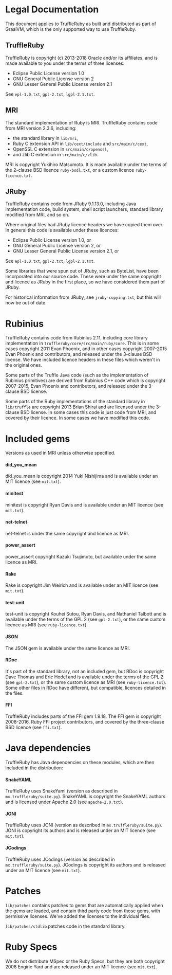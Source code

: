 # Legal Documentation

This document applies to TruffleRuby as built and distributed as part of
GraalVM, which is the only supported way to use TruffleRuby.

## TruffleRuby

TruffleRuby is copyright (c) 2013-2018 Oracle and/or its
affiliates, and is made available to you under the terms of three licenses:

* Eclipse Public License version 1.0
* GNU General Public License version 2
* GNU Lesser General Public License version 2.1

See `epl-1.0.txt`, `gpl-2.txt`, `lgpl-2.1.txt`.

## MRI

The standard implementation of Ruby is MRI. TruffleRuby contains code from MRI
version 2.3.6, including: 

* the standard library in `lib/mri`, 
* Ruby C extension API in `lib/cext/include` and `src/main/c/cext`, 
* OpenSSL C extension in `src/main/c/openssl`,
* and zlib C extension in `src/main/c/zlib`.

MRI is copyright Yukihiro Matsumoto. It is made available under the terms of the
2-clause BSD licence `ruby-bsdl.txt`, or a custom licence `ruby-licence.txt`.

## JRuby

TruffleRuby contains code from JRuby 9.1.13.0, including Java implementation
code, build system, shell script launchers, standard library modified from MRI,
and so on.

Where original files had JRuby licence headers we have copied them over. In
general this code is available under these licences:

* Eclipse Public License version 1.0, or
* GNU General Public License version 2, or
* GNU Lesser General Public License version 2.1, or

See `epl-1.0.txt`, `gpl-2.txt`, `lgpl-2.1.txt`.

Some libraries that were spun out of JRuby, such as ByteList, have been
incorporated into our source code. These were under the same copyright and
licence as JRuby in the first place, so we have considered them part of JRuby.

For historical information from JRuby, see `jruby-copying.txt`, but this will
now be out of date.

# Rubinius

TruffleRuby contains code from Rubinius 2.11, including core library
implementation in `truffleruby/core/src/main/ruby/core`. This is in some cases
copyright 2011 Evan Phoenix, and in other cases copyright 2007-2015 Evan Phoenix
and contributors, and released under the 3-clause BSD license. We have included
licence headers in these files which weren't in the original ones.

Some parts of the Truffle Java code (such as the implementation of Rubinius
primitives) are derived from Rubinius C++ code which is copyright 2007-2015,
Evan Phoenix and contributors, and released under the 3-clause BSD license.

Some parts of the Ruby implementations of the standard library in `lib/truffle`
are copyright 2013 Brian Shirai and are licensed under the 3-clause BSD license.
In some cases this code is just code from MRI, and covered by their licence. In
some cases we have modified this code.

# Included gems

Versions as used in MRI unless otherwise specified.

#### did_you_mean

did_you_mean is copyright 2014 Yuki Nishijima and is available under an MIT
licence (see `mit.txt`).

#### minitest

minitest is copyright Ryan Davis and is available under an MIT licence (see
`mit.txt`).

#### net-telnet

net-telnet is under the same copyright and licence as MRI.

#### power_assert

power_assert copyright Kazuki Tsujimoto, but available under the same licence as
MRI.

#### Rake

Rake is copyright Jim Weirich and is available under an MIT licence (see
`mit.txt`).

#### test-unit

test-unit is copyright Kouhei Sutou, Ryan Davis, and Nathaniel Talbott and is
available under the terms of the GPL 2 (see `gpl-2.txt`), or the same custom
licence as MRI (see `ruby-licence.txt`).

#### JSON

The JSON gem is available under the same licence as MRI.

#### RDoc

It's part of the standard library, not an included gem, but RDoc is copyright
Dave Thomas and Eric Hodel and is available under the terms of the GPL 2 (see
`gpl-2.txt`), or the same custom licence as MRI (see `ruby-licence.txt`). Some
other files in RDoc have different, but compatible, licences detailed in the
files.

#### FFI

TruffleRuby includes parts of the FFI gem 1.9.18. The FFI gem is copyright
2008-2016, Ruby FFI project contributors, and covered by the three-clause BSD
licence (see `ffi.txt`).

# Java dependencies

TruffleRuby has Java dependencies on these modules, which are then included in
the distribution:

#### SnakeYAML

TruffleRuby uses SnakeYaml (version as described in `mx.truffleruby/suite.py`).
SnakeYAML is copyright the SnakeYAML authors and is licensed under Apache 2.0
(see `apache-2.0.txt`).

#### JONI

TruffleRuby uses JONI (version as described in `mx.truffleruby/suite.py`). JONI
is copyright its authors and is released under an MIT licence (see `mit.txt`).

#### JCodings

TruffleRuby uses JCodings (version as described in `mx.truffleruby/suite.py`).
JCodings is copyright its authors and is released under an MIT licence (see
`mit.txt`).

# Patches

`lib/patches` contains patches to gems that are automatically applied when the
gems are loaded, and contain third party code from those gems, with permissive
licenses. We've added the licenses to the individual files.

`lib/patches/stdlib` patches code in the standard library.

# Ruby Specs

We do not distribute MSpec or the Ruby Specs, but they are both copyright 2008
Engine Yard and are released under an MIT licence (see `mit.txt`).
